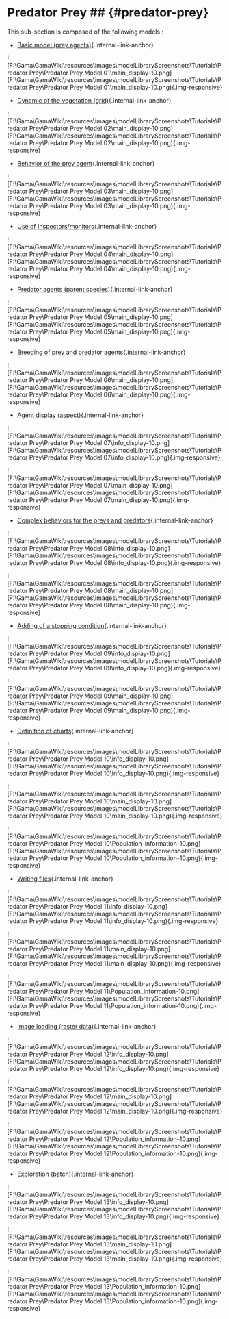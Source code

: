 # Predator Prey ## {#predator-prey}

This sub-section is composed of the following models :

* [Basic model (prey agents)](references#PredatorPreyModel01){.internal-link-anchor}

![F:\Gama\GamaWiki\resources\images\modelLibraryScreenshots\Tutorials\Predator Prey\Predator Prey Model 01\main_display-10.png](F:\Gama\GamaWiki\resources\images\modelLibraryScreenshots\Tutorials\Predator Prey\Predator Prey Model 01\main_display-10.png){.img-responsive}

* [Dynamic of the vegetation (grid)](references#PredatorPreyModel02){.internal-link-anchor}

![F:\Gama\GamaWiki\resources\images\modelLibraryScreenshots\Tutorials\Predator Prey\Predator Prey Model 02\main_display-10.png](F:\Gama\GamaWiki\resources\images\modelLibraryScreenshots\Tutorials\Predator Prey\Predator Prey Model 02\main_display-10.png){.img-responsive}

* [Behavior of the prey agent](references#PredatorPreyModel03){.internal-link-anchor}

![F:\Gama\GamaWiki\resources\images\modelLibraryScreenshots\Tutorials\Predator Prey\Predator Prey Model 03\main_display-10.png](F:\Gama\GamaWiki\resources\images\modelLibraryScreenshots\Tutorials\Predator Prey\Predator Prey Model 03\main_display-10.png){.img-responsive}

* [Use of Inspectors/monitors](references#PredatorPreyModel04){.internal-link-anchor}

![F:\Gama\GamaWiki\resources\images\modelLibraryScreenshots\Tutorials\Predator Prey\Predator Prey Model 04\main_display-10.png](F:\Gama\GamaWiki\resources\images\modelLibraryScreenshots\Tutorials\Predator Prey\Predator Prey Model 04\main_display-10.png){.img-responsive}

* [Predator agents (parent species)](references#PredatorPreyModel05){.internal-link-anchor}

![F:\Gama\GamaWiki\resources\images\modelLibraryScreenshots\Tutorials\Predator Prey\Predator Prey Model 05\main_display-10.png](F:\Gama\GamaWiki\resources\images\modelLibraryScreenshots\Tutorials\Predator Prey\Predator Prey Model 05\main_display-10.png){.img-responsive}

* [Breeding of prey and predator agents](references#PredatorPreyModel06){.internal-link-anchor}

![F:\Gama\GamaWiki\resources\images\modelLibraryScreenshots\Tutorials\Predator Prey\Predator Prey Model 06\main_display-10.png](F:\Gama\GamaWiki\resources\images\modelLibraryScreenshots\Tutorials\Predator Prey\Predator Prey Model 06\main_display-10.png){.img-responsive}

* [Agent display (aspect)](references#PredatorPreyModel07){.internal-link-anchor}

![F:\Gama\GamaWiki\resources\images\modelLibraryScreenshots\Tutorials\Predator Prey\Predator Prey Model 07\info_display-10.png](F:\Gama\GamaWiki\resources\images\modelLibraryScreenshots\Tutorials\Predator Prey\Predator Prey Model 07\info_display-10.png){.img-responsive}

![F:\Gama\GamaWiki\resources\images\modelLibraryScreenshots\Tutorials\Predator Prey\Predator Prey Model 07\main_display-10.png](F:\Gama\GamaWiki\resources\images\modelLibraryScreenshots\Tutorials\Predator Prey\Predator Prey Model 07\main_display-10.png){.img-responsive}

* [Complex behaviors for the preys and predators](references#PredatorPreyModel08){.internal-link-anchor}

![F:\Gama\GamaWiki\resources\images\modelLibraryScreenshots\Tutorials\Predator Prey\Predator Prey Model 08\info_display-10.png](F:\Gama\GamaWiki\resources\images\modelLibraryScreenshots\Tutorials\Predator Prey\Predator Prey Model 08\info_display-10.png){.img-responsive}

![F:\Gama\GamaWiki\resources\images\modelLibraryScreenshots\Tutorials\Predator Prey\Predator Prey Model 08\main_display-10.png](F:\Gama\GamaWiki\resources\images\modelLibraryScreenshots\Tutorials\Predator Prey\Predator Prey Model 08\main_display-10.png){.img-responsive}

* [Adding of a stopping condition](references#PredatorPreyModel09){.internal-link-anchor}

![F:\Gama\GamaWiki\resources\images\modelLibraryScreenshots\Tutorials\Predator Prey\Predator Prey Model 09\info_display-10.png](F:\Gama\GamaWiki\resources\images\modelLibraryScreenshots\Tutorials\Predator Prey\Predator Prey Model 09\info_display-10.png){.img-responsive}

![F:\Gama\GamaWiki\resources\images\modelLibraryScreenshots\Tutorials\Predator Prey\Predator Prey Model 09\main_display-10.png](F:\Gama\GamaWiki\resources\images\modelLibraryScreenshots\Tutorials\Predator Prey\Predator Prey Model 09\main_display-10.png){.img-responsive}

* [Definition of charts](references#PredatorPreyModel10){.internal-link-anchor}

![F:\Gama\GamaWiki\resources\images\modelLibraryScreenshots\Tutorials\Predator Prey\Predator Prey Model 10\info_display-10.png](F:\Gama\GamaWiki\resources\images\modelLibraryScreenshots\Tutorials\Predator Prey\Predator Prey Model 10\info_display-10.png){.img-responsive}

![F:\Gama\GamaWiki\resources\images\modelLibraryScreenshots\Tutorials\Predator Prey\Predator Prey Model 10\main_display-10.png](F:\Gama\GamaWiki\resources\images\modelLibraryScreenshots\Tutorials\Predator Prey\Predator Prey Model 10\main_display-10.png){.img-responsive}

![F:\Gama\GamaWiki\resources\images\modelLibraryScreenshots\Tutorials\Predator Prey\Predator Prey Model 10\Population_information-10.png](F:\Gama\GamaWiki\resources\images\modelLibraryScreenshots\Tutorials\Predator Prey\Predator Prey Model 10\Population_information-10.png){.img-responsive}

* [Writing files](references#PredatorPreyModel11){.internal-link-anchor}

![F:\Gama\GamaWiki\resources\images\modelLibraryScreenshots\Tutorials\Predator Prey\Predator Prey Model 11\info_display-10.png](F:\Gama\GamaWiki\resources\images\modelLibraryScreenshots\Tutorials\Predator Prey\Predator Prey Model 11\info_display-10.png){.img-responsive}

![F:\Gama\GamaWiki\resources\images\modelLibraryScreenshots\Tutorials\Predator Prey\Predator Prey Model 11\main_display-10.png](F:\Gama\GamaWiki\resources\images\modelLibraryScreenshots\Tutorials\Predator Prey\Predator Prey Model 11\main_display-10.png){.img-responsive}

![F:\Gama\GamaWiki\resources\images\modelLibraryScreenshots\Tutorials\Predator Prey\Predator Prey Model 11\Population_information-10.png](F:\Gama\GamaWiki\resources\images\modelLibraryScreenshots\Tutorials\Predator Prey\Predator Prey Model 11\Population_information-10.png){.img-responsive}

* [Image loading (raster data)](references#PredatorPreyModel12){.internal-link-anchor}

![F:\Gama\GamaWiki\resources\images\modelLibraryScreenshots\Tutorials\Predator Prey\Predator Prey Model 12\info_display-10.png](F:\Gama\GamaWiki\resources\images\modelLibraryScreenshots\Tutorials\Predator Prey\Predator Prey Model 12\info_display-10.png){.img-responsive}

![F:\Gama\GamaWiki\resources\images\modelLibraryScreenshots\Tutorials\Predator Prey\Predator Prey Model 12\main_display-10.png](F:\Gama\GamaWiki\resources\images\modelLibraryScreenshots\Tutorials\Predator Prey\Predator Prey Model 12\main_display-10.png){.img-responsive}

![F:\Gama\GamaWiki\resources\images\modelLibraryScreenshots\Tutorials\Predator Prey\Predator Prey Model 12\Population_information-10.png](F:\Gama\GamaWiki\resources\images\modelLibraryScreenshots\Tutorials\Predator Prey\Predator Prey Model 12\Population_information-10.png){.img-responsive}

* [Exploration (batch)](references#PredatorPreyModel13){.internal-link-anchor}

![F:\Gama\GamaWiki\resources\images\modelLibraryScreenshots\Tutorials\Predator Prey\Predator Prey Model 13\info_display-10.png](F:\Gama\GamaWiki\resources\images\modelLibraryScreenshots\Tutorials\Predator Prey\Predator Prey Model 13\info_display-10.png){.img-responsive}

![F:\Gama\GamaWiki\resources\images\modelLibraryScreenshots\Tutorials\Predator Prey\Predator Prey Model 13\main_display-10.png](F:\Gama\GamaWiki\resources\images\modelLibraryScreenshots\Tutorials\Predator Prey\Predator Prey Model 13\main_display-10.png){.img-responsive}

![F:\Gama\GamaWiki\resources\images\modelLibraryScreenshots\Tutorials\Predator Prey\Predator Prey Model 13\Population_information-10.png](F:\Gama\GamaWiki\resources\images\modelLibraryScreenshots\Tutorials\Predator Prey\Predator Prey Model 13\Population_information-10.png){.img-responsive}